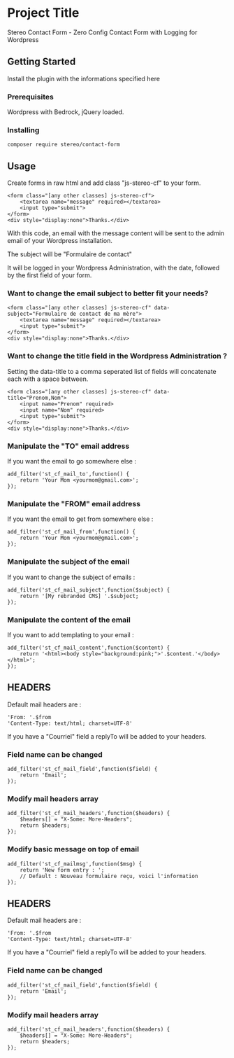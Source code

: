 # Project Title

Stereo Contact Form - Zero Config Contact Form with Logging for Wordpress

## Getting Started

Install the plugin with the informations specified here

### Prerequisites

Wordpress with Bedrock, jQuery loaded.

### Installing

```
composer require stereo/contact-form
```

## Usage

Create forms in raw html and add class "js-stereo-cf" to your form.

```
<form class="[any other classes] js-stereo-cf">
    <textarea name="message" required></textarea>
    <input type="submit">
</form>
<div style="display:none">Thanks.</div>
```

With this code, an email with the message content will be sent to the admin email of your Wordpress installation.

The subject will be "Formulaire de contact"

It will be logged in your Wordpress Administration, with the date, followed by the first field of your form.

### Want to change the email subject to better fit your needs?

```
<form class="[any other classes] js-stereo-cf" data-subject="Formulaire de contact de ma mère">
    <textarea name="message" required></textarea>
    <input type="submit">
</form>
<div style="display:none">Thanks.</div>
```

### Want to change the title field in the Wordpress Administration ?

Setting the data-title to a comma seperated list of fields will concatenate each with a space between.

```
<form class="[any other classes] js-stereo-cf" data-title="Prenom,Nom">
    <input name="Prenom" required>
    <input name="Nom" required>
    <input type="submit">
</form>
<div style="display:none">Thanks.</div>
```


### Manipulate the "TO" email address

If you want the email to go somewhere else :

```
add_filter('st_cf_mail_to',function() {
    return 'Your Mom <yourmom@gmail.com>';
});
```

### Manipulate the "FROM" email address

If you want the email to get from somewhere else :

```
add_filter('st_cf_mail_from',function() {
    return 'Your Mom <yourmom@gmail.com>';
});
```

### Manipulate the subject of the email

If you want to change the subject of emails :

```
add_filter('st_cf_mail_subject',function($subject) {
    return '[My rebranded CMS] '.$subject;
});
```

### Manipulate the content of the email

If you want to add templating to your email :

```
add_filter('st_cf_mail_content',function($content) {
    return '<html><body style="background:pink;">'.$content.'</body></html>';
});
```


## HEADERS

Default mail headers are :

```
'From: '.$from
'Content-Type: text/html; charset=UTF-8'
```

If you have a "Courriel" field a replyTo will be added to your headers.

### Field name can be changed
```
add_filter('st_cf_mail_field',function($field) {
    return 'Email';
});
```

### Modify mail headers array
```
add_filter('st_cf_mail_headers',function($headers) {
    $headers[] = "X-Some: More-Headers";
    return $headers;
});
```

### Modify basic message on top of email
```
add_filter('st_cf_mailmsg',function($msg) {
    return 'New form entry : ';
    // Default : Nouveau formulaire reçu, voici l'information
});
```


## HEADERS

Default mail headers are :

```
'From: '.$from
'Content-Type: text/html; charset=UTF-8'
```

If you have a "Courriel" field a replyTo will be added to your headers.

### Field name can be changed
```
add_filter('st_cf_mail_field',function($field) {
    return 'Email';
});
```

### Modify mail headers array
```
add_filter('st_cf_mail_headers',function($headers) {
    $headers[] = "X-Some: More-Headers";
    return $headers;
});
```
